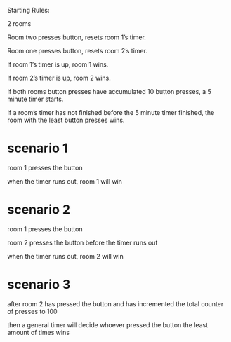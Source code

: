 Starting Rules:

2 rooms

Room two presses button, resets room 1’s timer.

Room one presses button, resets room 2’s timer.

If room 1’s timer is up, room 1 wins.

If room 2’s timer is up, room 2 wins.

If both rooms button presses have accumulated 10 button presses, a 5 minute timer starts.

If a room’s timer has not finished before the 5 minute timer finished, the room with the least button presses wins.

# scenario 1
room 1 presses the button

when the timer runs out, room 1 will win


# scenario 2
room 1 presses the button

room 2 presses the button before the timer runs out

when the timer runs out, room 2 will win

# scenario 3
after room 2 has pressed the button and has incremented the total counter of presses to 100

then a general timer will decide whoever pressed the button the least amount of times wins